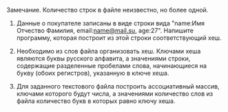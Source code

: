 Замечание. Количество строк в файле неизвестно, но более одной.

1. Данные о покупателе записаны в виде строки вида "name:Имя Отчество Фамилия, email:name@mail.su, age:27". 
Напишите программу, которая построит из этой строки соответствующий хеш.

2. Необходимо из слов файла организовать хеш. Ключами хеша являются буквы русского алфавита, 
а значениями строки, содержащие разделенные пробелами слова, начинающиеся на букву (обоих регистров), указанную в ключе хеша.

3. Для  заданного текстового файла построить ассоциативный массив, 
ключами которого будут числа, а значениями количество  слов из файла 
количество букв в которых равно ключу хеша.

